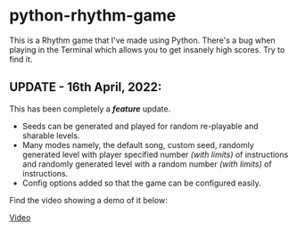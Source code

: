 # python-rhythm-game
This is a Rhythm game that I've made using Python. There's a bug when playing in the Terminal which allows you to get insanely high scores. Try to find it.

## **UPDATE** - 16th April, 2022:
This has been completely a _**feature**_ update.
- Seeds can be generated and played for random re-playable and sharable levels.
- Many modes namely, the default song, custom seed, 
randomly generated level with player specified number _(with limits)_ of instructions and randomly generated level with a random number _(with limits)_ of instructions.
- Config options added so that the game can be configured easily.

Find the video showing a demo of it below:

[Video](https://youtu.be/S2IjjL11UiM)